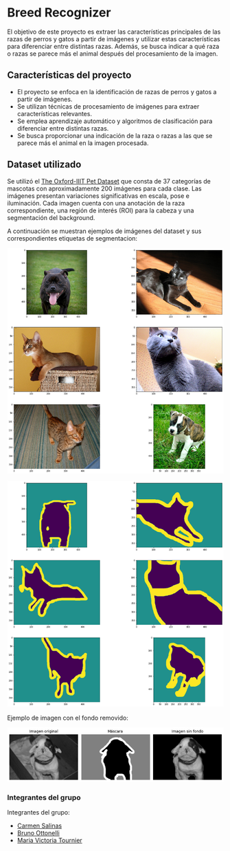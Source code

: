 # Breed Recognizer

 El objetivo de este proyecto es extraer las características principales de las razas de perros y gatos a partir de imágenes y utilizar estas características para diferenciar entre distintas razas. Además, se busca indicar a qué raza o razas se parece más el animal después del procesamiento de la imagen.

## Características del proyecto

- El proyecto se enfoca en la identificación de razas de perros y gatos a partir de imágenes.
- Se utilizan técnicas de procesamiento de imágenes para extraer características relevantes.
- Se emplea aprendizaje automático y algoritmos de clasificación para diferenciar entre distintas razas.
- Se busca proporcionar una indicación de la raza o razas a las que se parece más el animal en la imagen procesada.

## Dataset utilizado

Se utilizó el [ The Oxford-IIIT Pet Dataset](https://www.robots.ox.ac.uk/~vgg/data/pets/) que consta de 37 categorías de mascotas con aproximadamente 200 imágenes para cada clase. Las imágenes presentan variaciones significativas en escala, pose e iluminación. Cada imagen cuenta con una anotación de la raza correspondiente, una región de interés (ROI) para la cabeza y una segmentación del background.


A continuación se muestran ejemplos de imágenes del dataset y sus correspondientes etiquetas de segmentacion:

![Ejemplos de imágenes de razas de perros y gatos](imagenes_razas.png)

![Ejemplos de las etiquetas de segmentacion](imagenes_segmentacion.png)

Ejemplo de imagen con el fondo removido:

![Ejemplos de imágen con el fondo removido](recorte.png)

### Integrantes del grupo

Integrantes del grupo:
- [Carmen Salinas](mailto:csalinas110798@gmail.com)
- [Bruno Ottonelli](mailto:brunoottonelli@gmail.com)
- [Maria Victoria Tournier](mailto:victoriatournier@gmail.com)